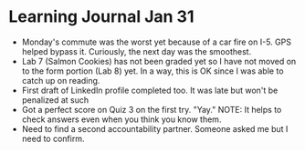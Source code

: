<h1>Learning Journal Jan 31</h1>
<ul>
<li>Monday's commute was the worst yet because of a car fire on I-5.  GPS helped bypass it.  Curiously, the next day was the smoothest.</li>
<li>Lab 7 (Salmon Cookies) has not been graded yet so I have not moved on to the form portion (Lab 8) yet.  In a way, this is OK since I was able to catch up on reading.</li>  
<li>First draft of LinkedIn profile completed too.  It was late but won't be penalized at such</li>
<li>Got a perfect score on Quiz 3 on the first try. "Yay." NOTE:  It helps to check answers even when you think you know them.</li>
<li>Need to find a second accountability partner.  Someone asked me but I need to confirm.</li>
</ul>
